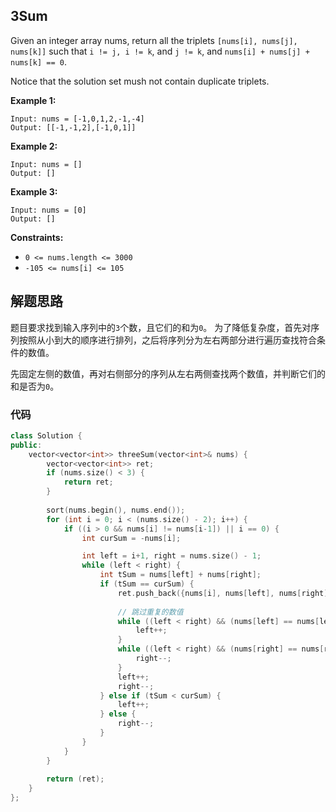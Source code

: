 ## 3Sum

Given an integer array nums, return all the triplets `[nums[i], nums[j], nums[k]]` such that `i != j, i != k`, and `j != k`, and `nums[i] + nums[j] + nums[k] == 0`.

Notice that the solution set mush not contain duplicate triplets.

**Example 1:**

```
Input: nums = [-1,0,1,2,-1,-4]
Output: [[-1,-1,2],[-1,0,1]]
```

**Example 2:**

```
Input: nums = []
Output: []
```

**Example 3:**

```
Input: nums = [0]
Output: []
```

**Constraints:**

+ `0 <= nums.length <= 3000`
+ `-105 <= nums[i] <= 105`

## 解题思路

题目要求找到输入序列中的`3`个数，且它们的和为`0`。
为了降低复杂度，首先对序列按照从小到大的顺序进行排列，之后将序列分为左右两部分进行遍历查找符合条件的数值。

先固定左侧的数值，再对右侧部分的序列从左右两侧查找两个数值，并判断它们的和是否为`0`。

### 代码

```c++
class Solution {
public:
    vector<vector<int>> threeSum(vector<int>& nums) {
        vector<vector<int>> ret;
        if (nums.size() < 3) {
            return ret;
        }
        
        sort(nums.begin(), nums.end());
        for (int i = 0; i < (nums.size() - 2); i++) {
            if ((i > 0 && nums[i] != nums[i-1]) || i == 0) {
                int curSum = -nums[i];

                int left = i+1, right = nums.size() - 1;
                while (left < right) {
                    int tSum = nums[left] + nums[right];
                    if (tSum == curSum) {
                        ret.push_back({nums[i], nums[left], nums[right]});
                        
                        // 跳过重复的数值
                        while ((left < right) && (nums[left] == nums[left+1])) {
                            left++;
                        }
                        while ((left < right) && (nums[right] == nums[right-1])) {
                            right--;
                        }
                        left++;
                        right--;
                    } else if (tSum < curSum) {
                        left++;
                    } else {
                        right--;
                    }
                }
            }
        }
        
        return (ret);
    }
};
```